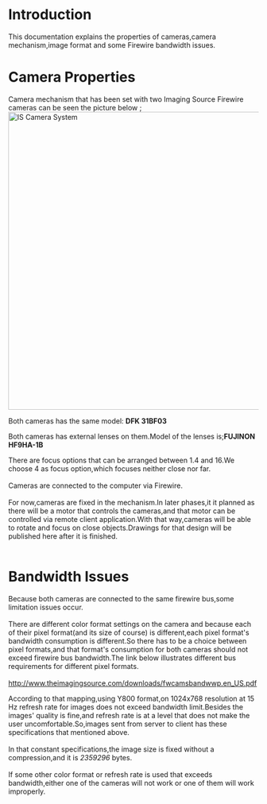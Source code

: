 # Introduction #

This documentation explains the properties of cameras,camera mechanism,image format and some Firewire bandwidth issues.

# Camera Properties #

Camera mechanism that has been set with two Imaging Source Firewire cameras can be seen the picture below ;
<img src='http://3d-viewer-buffer.googlecode.com/files/DSC00081.gif' alt='IS Camera System' width='800' height='600'>

Both cameras has the same model: <b>DFK 31BF03</b>

Both cameras has external lenses on them.Model of the lenses is;<b>FUJINON HF9HA-1B</b>

There are focus options that can be arranged between 1.4 and 16.We choose 4 as focus option,which focuses neither close nor far.<br>
<br>
Cameras are connected to the computer via Firewire.<br>
<br>
For now,cameras are fixed in the mechanism.In later phases,it it planned as there will be a motor that controls the cameras,and that motor can be controlled via remote client application.With that way,cameras will be able to rotate and focus on close objects.Drawings for that design will be published here after it is finished.<br>
<br>
<h1>Bandwidth Issues</h1>

Because both cameras are connected to the same firewire bus,some limitation issues occur.<br>
<br>
There are different color format settings on the camera and because each of their pixel format(and its size of course) is different,each pixel format's bandwidth consumption is different.So there has to be a choice between pixel formats,and that format's consumption for both cameras should not exceed firewire bus bandwidth.The link below illustrates different bus requirements  for different pixel formats.<br>
<br>
<a href='http://www.theimagingsource.com/downloads/fwcamsbandwwp.en_US.pdf'>http://www.theimagingsource.com/downloads/fwcamsbandwwp.en_US.pdf</a>

According to that mapping,using Y800 format,on 1024x768 resolution at 15 Hz refresh rate for images does not exceed bandwidth limit.Besides the images' quality is fine,and refresh rate is at a level that does not make the user uncomfortable.So,images sent from server to client has these specifications that mentioned above.<br>
<br>
In that constant specifications,the image size is fixed without a compression,and it is <i>2359296</i> bytes.<br>
<br>
If some other color format or refresh rate is used that exceeds bandwidth,either one of the cameras will not work or one of them will work improperly.